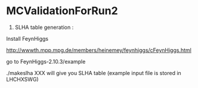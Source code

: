 # MCValidationForRun2

1) SLHA table generation :

Install FeynHiggs

http://wwwth.mpp.mpg.de/members/heinemey/feynhiggs/cFeynHiggs.html

go to FeynHiggs-2.10.3/example

./makeslha XXX will give you SLHA table (example input file is stored in LHCHXSWG)


